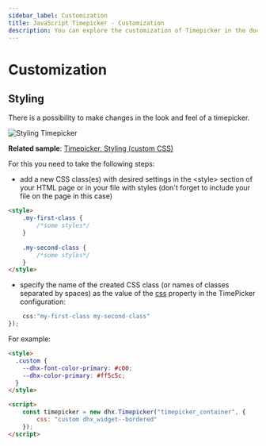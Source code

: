 ```yaml
---
sidebar_label: Customization
title: JavaScript Timepicker - Customization 
description: You can explore the customization of Timepicker in the documentation of the DHTMLX JavaScript UI library. Browse developer guides and API reference, try out code examples and live demos, and download a free 30-day evaluation version of DHTMLX Suite.
---
```


# Customization

## Styling

There is a possibility to make changes in the look and feel of a timepicker. 

![Styling Timepicker](../assets/timepicker/custom_style.png)

**Related sample**: [Timepicker. Styling (custom CSS)](https://snippet.dhtmlx.com/n4xfu4e9)

For this you need to take the following steps:

- add a new CSS class(es) with desired settings in the &lt;style&gt; section of your HTML page or in your file with styles (don't forget to include your file on the page in this case)

```html
<style>
	.my-first-class {
		/*some styles*/
	}
    
    .my-second-class {
		/*some styles*/
	}
</style>
```

- specify the name of the created CSS class (or names of classes separated by spaces) as the value of the [css](timepicker/api/timepicker_css_config.md) property in the TimePicker configuration:

```javascript
    css:"my-first-class my-second-class"
});
```

For example:

```html
<style>
  .custom {
    --dhx-font-color-primary: #c00;
    --dhx-color-primary: #ff5c5c;
  }
</style>

<script>
	const timepicker = new dhx.Timepicker("timepicker_container", {
  		css: "custom dhx_widget--bordered"
	});
</script>
```